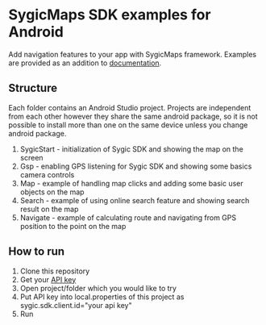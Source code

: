 # SygicMaps SDK examples for Android

Add navigation features to your app with SygicMaps framework. Examples are provided as an addition to [documentation](https://developers.sygic.com/maps-sdk/android/getting_started/).

## Structure

Each folder contains an Android Studio project. Projects are independent from each other however they share the same android package, so it is not possible to install more than one on the same device unless you change android package.

1. SygicStart - initialization of Sygic SDK and showing the map on the screen
2. Gsp - enabling GPS listening for Sygic SDK and showing some basics camera controls
3. Map - example of handling map clicks and adding some basic user objects on the map
4. Search - example of using online search feature and showing search result on the map
5. Navigate - example of calculating route and navigating from GPS position to the point on the map

## How to run

1. Clone this repository
2. Get your [API key](https://www.sygic.com/enterprise/get-api-key)
3. Open project/folder which you would like to try
4. Put API key into local.properties of this project as sygic.sdk.client.id="your api key"
5. Run
